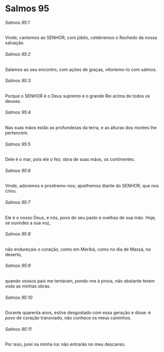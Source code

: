 # Salmos 95

###### Salmos 95:1

Vinde, cantemos ao SENHOR, com júbilo, celebremos o Rochedo da nossa salvação.

###### Salmos 95:2

Saiamos ao seu encontro, com ações de graças, vitoriemo-lo com salmos.

###### Salmos 95:3

Porque o SENHOR é o Deus supremo e o grande Rei acima de todos os deuses.

###### Salmos 95:4

Nas suas mãos estão as profundezas da terra, e as alturas dos montes lhe pertencem.

###### Salmos 95:5

Dele é o mar, pois ele o fez; obra de suas mãos, os continentes.

###### Salmos 95:6

Vinde, adoremos e prostremo-nos; ajoelhemos diante do SENHOR, que nos criou.

###### Salmos 95:7

Ele é o nosso Deus, e nós, povo do seu pasto e ovelhas de sua mão. Hoje, se ouvirdes a sua voz,

###### Salmos 95:8

não endureçais o coração, como em Meribá, como no dia de Massá, no deserto,

###### Salmos 95:9

quando vossos pais me tentaram, pondo-me à prova, não obstante terem visto as minhas obras.

###### Salmos 95:10

Durante quarenta anos, estive desgostado com essa geração e disse: é povo de coração transviado, não conhece os meus caminhos.

###### Salmos 95:11

Por isso, jurei na minha ira: não entrarão no meu descanso.

